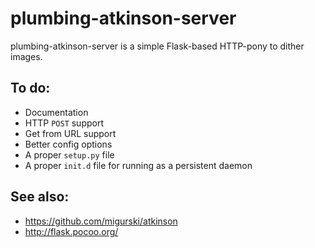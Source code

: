 # plumbing-atkinson-server

plumbing-atkinson-server is a simple Flask-based HTTP-pony to dither images.

## To do:

* Documentation
* HTTP `POST` support
* Get from URL support
* Better config options
* A proper `setup.py` file
* A proper `init.d` file for running as a persistent daemon

## See also:

* https://github.com/migurski/atkinson
* http://flask.pocoo.org/